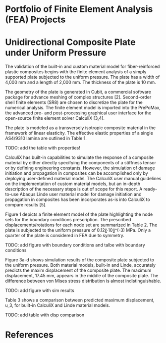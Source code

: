 # Portfolio of Finite Element Analysis (FEA) Projects

# Unidirectional Composite Plate under Uniform Pressure

The validation of the built-in and custom material model for fiber-reinforced plastic composites begins with the finite element analysis of a simply supported plate subjected to the uniform pressure. The plate has a width of 4,000 mm and a length of 2,000 mm. The thickness of the plate is 10 mm.

The geometry of the plate is generated in Cubit, a commercial software package for advance meshing of complex structures [2]. Second-order shell finite elements (SR8) are chosen to discretize the plate for the numerical analysis. The finite element model is imported into the PrePoMax, the advanced pre- and post-processing graphical user interface for the open-source finite element solver CalculiX [3,4].

The plate is modeled as a transversely isotropic composite material in the framework of linear elasticity. The effective elastic properties of a single AS4/9310 lamina are outlined in Table 1.

TODO: add the table with properties!

CalculiX has built-in capabilities to simulate the response of a composite material by either directly specifying the components of a stiffness tensor or by defining engineering constants. However, the simulation of damage initiation and propagation in composites can be accomplished only by deploying user-defined material model. The CalculiX user manual guidelines on the implementation of custom material models, but an in-depth description of the necessary steps is out of scope for this report. A ready-to-use Abaqus Linde user material model for damage initiation and propagation in composites has been incorporates as-is into CalculiX to compare results [5].

Figure 1 depicts a finite element model of the plate highlighting the node sets for the boundary conditions prescription. The prescribed displacements/rotations for each node set are summarized in Table 2. The plate is subjected to the uniform pressure of 0.12〖⋅10〗^(-3)  MPa. Only a quarter of the plate is considered in FEA due to symmetry.

TODO: add figure with boundary conditions and talbe with boundary conditions

Figure 3a-d shows simulation results of the composite plate subjected to the uniform pressure. Both material models, built-in and Linde, accurately predicts the maxim displacement of the composite plate. The maximum displacement, 17.45 mm, appears in the middle of the composite plate. The difference between von Mises stress distribution is almost indistinguishable.

TODO: add figure with sim results

Table 3 shows a comparison between predicted maximum displacement, u_3, for built-in CalculiX and Linde material models.

TODO: add table with disp comparison

# References
